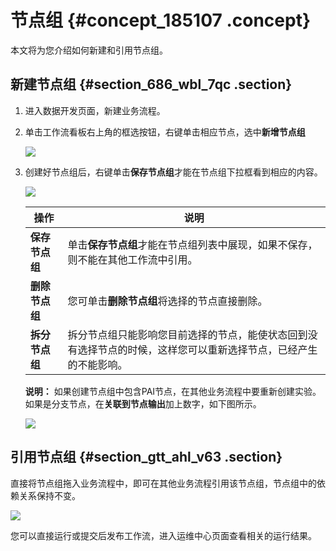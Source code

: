 # 节点组 {#concept_185107 .concept}

本文将为您介绍如何新建和引用节点组。

## 新建节点组 {#section_686_wbl_7qc .section}

1.  进入数据开发页面，新建业务流程。
2.  单击工作流看板右上角的框选按钮，右键单击相应节点，选中**新增节点组**

    ![](http://static-aliyun-doc.oss-cn-hangzhou.aliyuncs.com/assets/img/158957/155540730444517_zh-CN.png)

3.  创建好节点组后，右键单击**保存节点组**才能在节点组下拉框看到相应的内容。

    ![](http://static-aliyun-doc.oss-cn-hangzhou.aliyuncs.com/assets/img/158957/155540730444518_zh-CN.png)

    |操作|说明|
    |--|--|
    |**保存节点组**|单击**保存节点组**才能在节点组列表中展现，如果不保存，则不能在其他工作流中引用。|
    |**删除节点组**|您可单击**删除节点组**将选择的节点直接删除。|
    |**拆分节点组**|拆分节点组只能影响您目前选择的节点，能使状态回到没有选择节点的时候，这样您可以重新选择节点，已经产生的不能影响。|

    **说明：** 如果创建节点组中包含PAI节点，在其他业务流程中要重新创建实验。如果是分支节点，在**关联到节点输出**加上数字，如下图所示。

    ![](http://static-aliyun-doc.oss-cn-hangzhou.aliyuncs.com/assets/img/158957/155540730444520_zh-CN.png)


## 引用节点组 {#section_gtt_ahl_v63 .section}

直接将节点组拖入业务流程中，即可在其他业务流程引用该节点组，节点组中的依赖关系保持不变。

![](http://static-aliyun-doc.oss-cn-hangzhou.aliyuncs.com/assets/img/158957/155540730444522_zh-CN.png)

您可以直接运行或提交后发布工作流，进入运维中心页面查看相关的运行结果。


